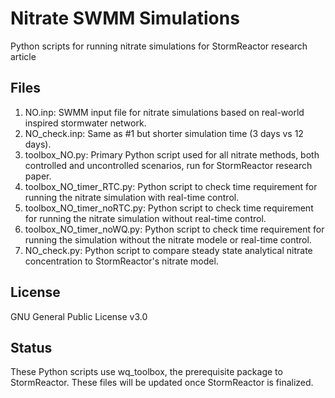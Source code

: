 # Nitrate SWMM Simulations
Python scripts for running nitrate simulations for StormReactor research article

## Files
1. ΝΟ.inp: SWMM input file for nitrate simulations based on real-world inspired stormwater network.
2. NO_check.inp: Same as #1 but shorter simulation time (3 days vs 12 days). 
3. toolbox_NO.py: Primary Python script used for all nitrate methods, both controlled and uncontrolled scenarios, run for StormReactor research paper.
4. toolbox_NO_timer_RTC.py: Python script to check time requirement for running the nitrate simulation with real-time control.
5. toolbox_NO_timer_noRTC.py: Python script to check time requirement for running the nitrate simulation without real-time control.
6. toolbox_NO_timer_noWQ.py: Python script to check time requirement for running the simulation without the nitrate modele or real-time control.
7. NO_check.py: Python script to compare steady state analytical nitrate concentration to StormReactor's nitrate model.

## License
GNU General Public License v3.0

## Status
These Python scripts use wq_toolbox, the prerequisite package to StormReactor. These files will be updated once StormReactor is finalized.
